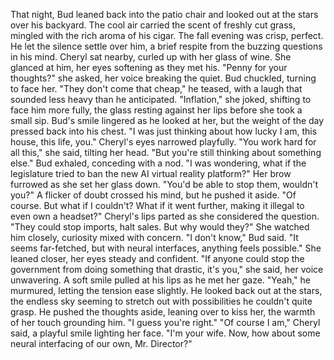 That night, Bud leaned back into the patio chair and looked out at the stars over his backyard. The cool air carried the scent of freshly cut grass, mingled with the rich aroma of his cigar. The fall evening was crisp, perfect. He let the silence settle over him, a brief respite from the buzzing questions in his mind. Cheryl sat nearby, curled up with her glass of wine. She glanced at him, her eyes softening as they met his.
"Penny for your thoughts?" she asked, her voice breaking the quiet.
Bud chuckled, turning to face her. "They don't come that cheap," he teased, with a laugh that sounded less heavy than he anticipated.
"Inflation," she joked, shifting to face him more fully, the glass resting against her lips before she took a small sip.
Bud's smile lingered as he looked at her, but the weight of the day pressed back into his chest. "I was just thinking about how lucky I am, this house, this life, you."
Cheryl's eyes narrowed playfully. "You work hard for all this," she said, tilting her head. "But you're still thinking about something else."
Bud exhaled, conceding with a nod. "I was wondering, what if the legislature tried to ban the new AI virtual reality platform?"
Her brow furrowed as she set her glass down. "You'd be able to stop them, wouldn't you?"
A flicker of doubt crossed his mind, but he pushed it aside. "Of course. But what if I couldn't? What if it went further, making it illegal to even own a headset?"
Cheryl's lips parted as she considered the question. "They could stop imports, halt sales. But why would they?" She watched him closely, curiosity mixed with concern.
"I don't know," Bud said. "It seems far-fetched, but with neural interfaces, anything feels possible."
She leaned closer, her eyes steady and confident. "If anyone could stop the government from doing something that drastic, it's you," she said, her voice unwavering.
A soft smile pulled at his lips as he met her gaze. "Yeah," he murmured, letting the tension ease slightly. He looked back out at the stars, the endless sky seeming to stretch out with possibilities he couldn't quite grasp. He pushed the thoughts aside, leaning over to kiss her, the warmth of her touch grounding him. "I guess you're right."
"Of course I am," Cheryl said, a playful smile lighting her face. "I'm your wife. Now, how about some neural interfacing of our own, Mr. Director?"
